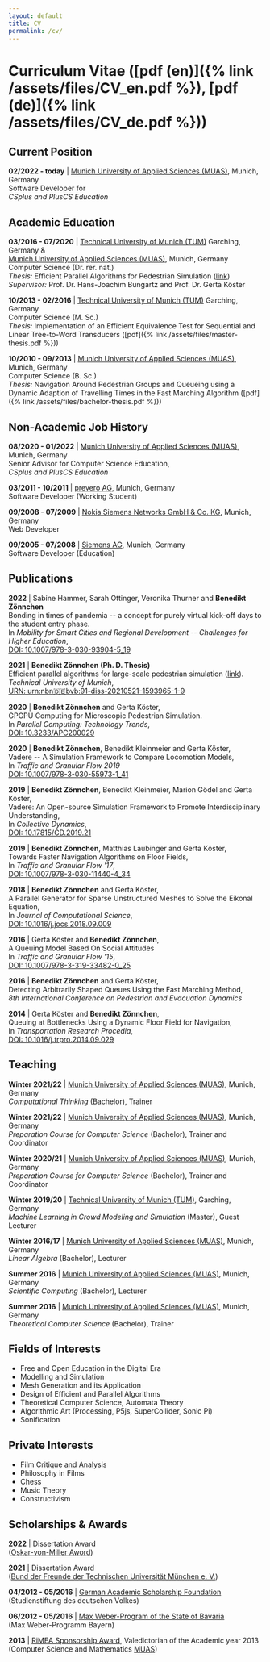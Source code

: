 ```yaml
---
layout: default
title: CV
permalink: /cv/
---
```

# Curriculum Vitae ([pdf (en)]({% link /assets/files/CV_en.pdf %}), [pdf (de)]({% link /assets/files/CV_de.pdf %}))

## Current Position

**02/2022 - today** | [Munich University of Applied Sciences (MUAS)](https://www.cs.hm.edu/die_fakultaet/ansprechpartner/mitarbeiter/zoennchen/index.de.html), Munich, Germany<br>
Software Developer for<br>
*CSplus and PlusCS Education*

## Academic Education

**03/2016 - 07/2020** | [Technical University of Munich (TUM)](https://www.in.tum.de/en/cover-page/) Garching, Germany & <br>
[Munich University of Applied Sciences (MUAS)](https://www.cs.hm.edu/en/home/index.en.html), Munich, Germany<br> 
Computer Science (Dr. rer. nat.)<br>
*Thesis:* Efficient Parallel Algorithms for Pedestrian Simulation ([link](https://mediatum.ub.tum.de/1593965?style=full_standard))<br>
*Supervisor:* Prof. Dr. Hans-Joachim Bungartz and Prof. Dr. Gerta Köster

**10/2013 - 02/2016** | [Technical University of Munich (TUM)](https://www.in.tum.de/en/cover-page/) Garching, Germany<br>
Computer Science (M. Sc.)<br>
*Thesis:* Implementation of an Efficient Equivalence Test for Sequential and Linear Tree-to-Word Transducers ([pdf]({% link /assets/files/master-thesis.pdf %}))

**10/2010 - 09/2013** | [Munich University of Applied Sciences (MUAS)](https://www.cs.hm.edu/en/home/index.en.html), Munich, Germany<br>
Computer Science (B. Sc.)<br>
*Thesis:* Navigation Around Pedestrian Groups and Queueing using a Dynamic Adaption of Travelling Times in the Fast Marching Algorithm ([pdf]({% link /assets/files/bachelor-thesis.pdf %}))

## Non-Academic Job History

**08/2020 - 01/2022** | [Munich University of Applied Sciences (MUAS)](https://www.cs.hm.edu/die_fakultaet/ansprechpartner/wissenschaftlichemitarbeiter/zoennchen/index.de.html), Munich, Germany<br>
Senior Advisor for Computer Science Education,<br>
*CSplus and PlusCS Education*

**03/2011 - 10/2011** | [prevero AG](https://www.bigdata-insider.de/prevero-ag-c-255866/), Munich, Germany<br>
Software Developer (Working Student)<br>

**09/2008 - 07/2009** | [Nokia Siemens Networks GmbH & Co. KG](https://www.nokia.com/networks/), Munich, Germany<br>
Web Developer<br>

**09/2005 - 07/2008** | [Siemens AG](https://www.siemens.com/de/de.html), Munich, Germany<br>
Software Developer (Education)<br>

## Publications

**2022** | Sabine Hammer, Sarah Ottinger, Veronika Thurner and **Benedikt Zönnchen**<br>
Bonding in times of pandemia -- a concept for purely virtual kick-off days to the student entry phase.<br>
In *Mobility for Smart Cities and Regional Development -- Challenges for Higher Education*,<br>
[DOI: 10.1007/978-3-030-93904-5_19](https://doi.org/10.1007/978-3-030-93904-5_19)<br>

**2021** | **Benedikt Zönnchen (Ph. D. Thesis)**<br>
Efficient parallel algorithms for large-scale pedestrian simulation ([link](https://mediatum.ub.tum.de/1593965?style=full_standard)).<br>
*Technical University of Munich*,<br>
[URN: urn:nbn:de:bvb:91-diss-20210521-1593965-1-9](http://nbn-resolving.de/urn/resolver.pl?urn:nbn:de:bvb:91-diss-20210521-1593965-1-9)<br>

**2020** | **Benedikt Zönnchen** and Gerta Köster,<br>
GPGPU Computing for Microscopic Pedestrian Simulation.<br>
In *Parallel Computing: Technology Trends*,<br>
[DOI: 10.3233/APC200029](https://doi.org/10.3233/APC200029)

**2020** | **Benedikt Zönnchen**, Benedikt Kleinmeier and Gerta Köster,<br>
Vadere -- A Simulation Framework to Compare Locomotion Models,<br>
In *Traffic and Granular Flow 2019*<br>
[DOI: 10.1007/978-3-030-55973-1_41](https://doi.org/10.1007/978-3-030-55973-1_41)

**2019** | **Benedikt Zönnchen**, Benedikt Kleinmeier, Marion Gödel and Gerta Köster,<br>
Vadere: An Open-source Simulation Framework to Promote Interdisciplinary Understanding,<br>
In *Collective Dynamics*, <br>
[DOI: 10.17815/CD.2019.21](https://doi.org/10.17815/CD.2019.21)

**2019** | **Benedikt Zönnchen**, Matthias Laubinger and Gerta Köster,<br>
Towards Faster Navigation Algorithms on Floor Fields,<br>
In *Traffic and Granular Flow '17*,<br>
[DOI: 10.1007/978-3-030-11440-4_34](https://doi.org/10.1007/978-3-030-11440-4_34)

**2018** | **Benedikt Zönnchen** and Gerta Köster,<br>
A Parallel Generator for Sparse Unstructured Meshes to Solve the Eikonal Equation,<br>
In *Journal of Computational Science*,<br>
[DOI: 10.1016/j.jocs.2018.09.009](https://doi.org/10.1016/j.jocs.2018.09.009)

**2016** | Gerta Köster and **Benedikt Zönnchen**,<br>
A Queuing Model Based On Social Attitudes<br>
In *Traffic and Granular Flow '15*,<br>
[DOI: 10.1007/978-3-319-33482-0_25](https://doi.org/10.1007/978-3-319-33482-0_25)

**2016** | **Benedikt Zönnchen** and Gerta Köster,<br>
Detecting Arbitrarily Shaped Queues Using the Fast Marching Method,<br>
*8th International Conference on Pedestrian and Evacuation Dynamics*

**2014** | Gerta Köster and **Benedikt Zönnchen**,<br>
Queuing at Bottlenecks Using a Dynamic Floor Field for Navigation,<br>
In *Transportation Research Procedia*,<br>
[DOI: 10.1016/j.trpro.2014.09.029](https://doi.org/10.1016/j.trpro.2014.09.029)

## Teaching

**Winter 2021/22** | [Munich University of Applied Sciences (MUAS)](https://www.cs.hm.edu/en/home/index.en.html), Munich, Germany<br>
*Computational Thinking* (Bachelor), Trainer<br>

**Winter 2021/22** | [Munich University of Applied Sciences (MUAS)](https://www.cs.hm.edu/en/home/index.en.html), Munich, Germany<br>
*Preparation Course for Computer Science* (Bachelor), Trainer and Coordinator<br>

**Winter 2020/21** | [Munich University of Applied Sciences (MUAS)](https://www.cs.hm.edu/en/home/index.en.html), Munich, Germany<br>
*Preparation Course for Computer Science* (Bachelor), Trainer and Coordinator<br>

**Winter 2019/20** | [Technical University of Munich (TUM)](https://www.in.tum.de/en/cover-page/), Garching, Germany<br>
*Machine Learning in Crowd Modeling and Simulation* (Master), Guest Lecturer<br>

**Winter 2016/17** | [Munich University of Applied Sciences (MUAS)](https://www.cs.hm.edu/en/home/index.en.html), Munich, Germany<br>
*Linear Algebra* (Bachelor), Lecturer<br>

**Summer 2016** | [Munich University of Applied Sciences (MUAS)](https://www.cs.hm.edu/en/home/index.en.html), Munich, Germany<br>
*Scientific Computing* (Bachelor), Lecturer<br>

**Summer 2016** | [Munich University of Applied Sciences (MUAS)](https://www.cs.hm.edu/en/home/index.en.html), Munich, Germany<br>
*Theoretical Computer Science* (Bachelor), Trainer<br>

## Fields of Interests
+ Free and Open Education in the Digital Era
+ Modelling and Simulation
+ Mesh Generation and its Application
+ Design of Efficient and Parallel Algorithms
+ Theoretical Computer Science, Automata Theory
+ Algorithmic Art (Processing, P5js, SuperCollider, Sonic Pi)
+ Sonification

## Private Interests
+ Film Critique and Analysis
+ Philosophy in Films
+ Chess
+ Music Theory
+ Constructivism

## Scholarships & Awards

**2022** | Dissertation Award<br>
([Oskar-von-Miller Aword](https://www.hm.edu/sekundaer_navigation/presse/oskar_von_miller_feier_2/index.de.html))<br>

**2021** | Dissertation Award<br>
([Bund der Freunde der Technischen Universität München e. V.](https://www.bund-der-freunde.tum.de/en/bdf/home/))<br>

**04/2012 - 05/2016** | [German Academic Scholarship Foundation](https://www.studienstiftung.de/en/)<br>
(Studienstiftung des deutschen Volkes)<br>

**06/2012 - 05/2016** | [Max Weber-Program of the State of Bavaria](https://www.elitenetzwerk.bayern.de/en/home)<br>
(Max Weber-Programm Bayern)<br>

**2013** | [RiMEA Sponsorship Award](https://rimea.de/de/rimea-award/), Valedictorian of the Academic year 2013 <br>
(Computer Science and Mathematics [MUAS](https://www.cs.hm.edu/en/home/index.en.html))<br>